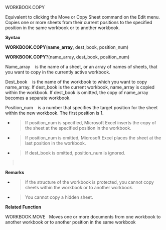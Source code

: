 WORKBOOK.COPY

Equivalent to clicking the Move or Copy Sheet command on the Edit menu.
Copies one or more sheets from their current positions to the specified
position in the same workbook or to another workbook.

**Syntax**

**WORKBOOK.COPY**(**name\_array**, dest\_book, position\_num)

**WORKBOOK.COPY**?(name\_array, dest\_book, position\_num)

Name\_array    is the name of a sheet, or an array of names of sheets,
that you want to copy in the currently active workbook.

Dest\_book    is the name of the workbook to which you want to copy
name\_array. If dest\_book is the current workbook, name\_array is
copied within the workbook. If dest\_book is omitted, the copy of
name\_array becomes a separate workbook.

Position\_num    is a number that specifies the target position for the
sheet within the new workbook. The first position is 1.

  - > If position\_num is specified, Microsoft Excel inserts the copy of
    > the sheet at the specified position in the workbook.

  - > If position\_num is omitted, Microsoft Excel places the sheet at
    > the last position in the workbook.

  - > If dest\_book is omitted, position\_num is ignored.

>  

**Remarks**

  - > If the structure of the workbook is protected, you cannot copy
    > sheets within the workbook or to another workbook.

  - > You cannot copy a hidden sheet.

**Related Function**

WORKBOOK.MOVE   Moves one or more documents from one workbook to another
workbook or to another position in the same workbook


